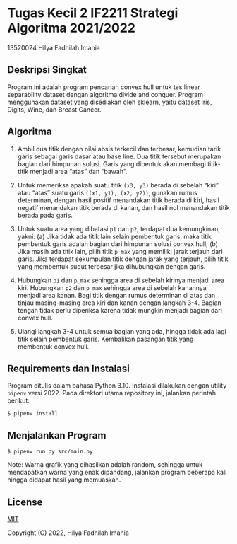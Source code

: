 # Tugas Kecil 2 IF2211 Strategi Algoritma 2021/2022

13520024 Hilya Fadhilah Imania

## Deskripsi Singkat

Program ini adalah program pencarian convex hull untuk tes linear
separability dataset dengan algoritma divide and conquer. Program
menggunakan dataset yang disediakan oleh sklearn, yaitu dataset
Iris, Digits, Wine, dan Breast Cancer.

## Algoritma

1. Ambil dua titik dengan nilai absis terkecil dan terbesar, kemudian
   tarik garis sebagai garis dasar atau base line. Dua titik tersebut merupakan
   bagian dari himpunan solusi. Garis yang dibentuk akan membagi titik-titik
   menjadi area “atas” dan “bawah”. 

2. Untuk memeriksa apakah suatu titik `(x3, y3)` berada di sebelah “kiri” atau
   “atas” suatu garis `((x1, y1), (x2, y2))`, gunakan rumus determinan,
   dengan hasil positif menandakan titik berada di kiri, hasil negatif menandakan
   titik berada di kanan, dan hasil nol menandakan titik berada pada garis.

3. Untuk suatu area yang dibatasi `p1` dan `p2`, terdapat dua kemungkinan,
   yakni: (a) Jika tidak ada titik lain selain pembentuk garis, maka titik pembentuk
   garis adalah bagian dari himpunan solusi convex hull; (b) Jika masih ada titik
   lain, pilih titik `p_max` yang memiliki jarak terjauh dari garis. Jika terdapat
   sekumpulan titik dengan jarak yang terjauh, pilih titik yang membentuk sudut
   terbesar jika dihubungkan dengan garis.
 
4. Hubungkan `p1` dan `p_max` sehingga area di sebelah kirinya menjadi area
   kiri. Hubungkan `p2` dan `p_max` sehingga area di sebelah kanannya menjadi
   area kanan. Bagi titik dengan rumus determinan di atas dan tinjau masing-masing
   area kiri dan kanan dengan langkah 3-4. Bagian tengah tidak perlu diperiksa
   karena tidak mungkin menjadi bagian dari convex hull.

5. Ulangi langkah 3-4 untuk semua bagian yang ada, hingga tidak ada lagi titik
   selain pembentuk garis. Kembalikan pasangan titik yang membentuk convex hull.

## Requirements dan Instalasi

Program ditulis dalam bahasa Python 3.10.
Instalasi dilakukan dengan utility `pipenv` versi 2022.
Pada direktori utama repository ini, jalankan perintah berikut:

```
$ pipenv install
```

## Menjalankan Program

```
$ pipenv run py src/main.py
```

Note: Warna grafik yang dihasilkan adalah random, sehingga untuk
mendapatkan warna yang enak dipandang, jalankan program beberapa kali
hingga didapat hasil yang memuaskan.

## License

[MIT](https://opensource.org/licenses/MIT)

Copyright (C) 2022, Hilya Fadhilah Imania
